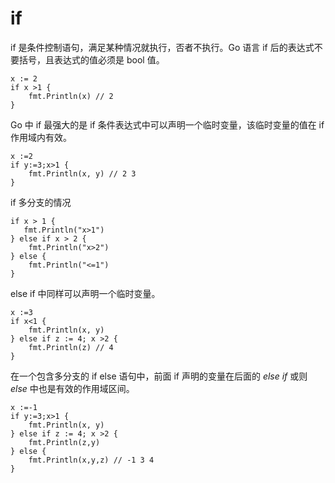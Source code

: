 # if

if 是条件控制语句，满足某种情况就执行，否者不执行。Go 语言 if 后的表达式不要括号，且表达式的值必须是 bool 值。

```
x := 2
if x >1 {
    fmt.Println(x) // 2
}
```

Go 中 if 最强大的是 if 条件表达式中可以声明一个临时变量，该临时变量的值在 if 作用域内有效。

```
x :=2 
if y:=3;x>1 {
    fmt.Println(x, y) // 2 3
}
```

if 多分支的情况

```
if x > 1 {
   fmt.Println("x>1")
} else if x > 2 {
    fmt.Println("x>2")
} else {
    fmt.Println("<=1")
}
```

else if 中同样可以声明一个临时变量。

```
x :=3
if x<1 {
	fmt.Println(x, y)
} else if z := 4; x >2 {
	fmt.Println(z) // 4
}
```

在一个包含多分支的 if else 语句中，前面 if 声明的变量在后面的 *else if* 或则 *else* 中也是有效的作用域区间。

```
x :=-1
if y:=3;x>1 {
	fmt.Println(x, y)
} else if z := 4; x >2 {
	fmt.Println(z,y)
} else {
	fmt.Println(x,y,z) // -1 3 4
}
```